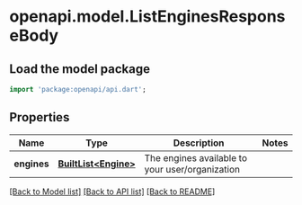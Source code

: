 # openapi.model.ListEnginesResponseBody

## Load the model package
```dart
import 'package:openapi/api.dart';
```

## Properties
Name | Type | Description | Notes
------------ | ------------- | ------------- | -------------
**engines** | [**BuiltList&lt;Engine&gt;**](Engine.md) | The engines available to your user/organization | 

[[Back to Model list]](../README.md#documentation-for-models) [[Back to API list]](../README.md#documentation-for-api-endpoints) [[Back to README]](../README.md)


